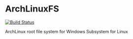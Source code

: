# ArchLinuxFS

[![Build Status](https://travis-ci.org/bilguun0203/ArchLinuxFS.svg?branch=master)](https://travis-ci.org/bilguun0203/ArchLinuxFS)

ArchLinux root file system for Windows Subsystem for Linux

